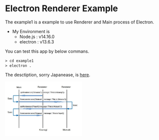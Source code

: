 # Electron Renderer Example

The example1 is a example to use Renderer and Main process of Electron.<br>
- My Environment is
  - Node.js : v14.16.0
  - electron : v13.6.3

You can test this app by below commans.
```
> cd example1
> electron .
```

The desctiption, sorry Japanease, is [here](https://www.webmidiaudio.com/npage607.html#Electron_Renderer).

<img src="renderer.jpg" width="50%">


